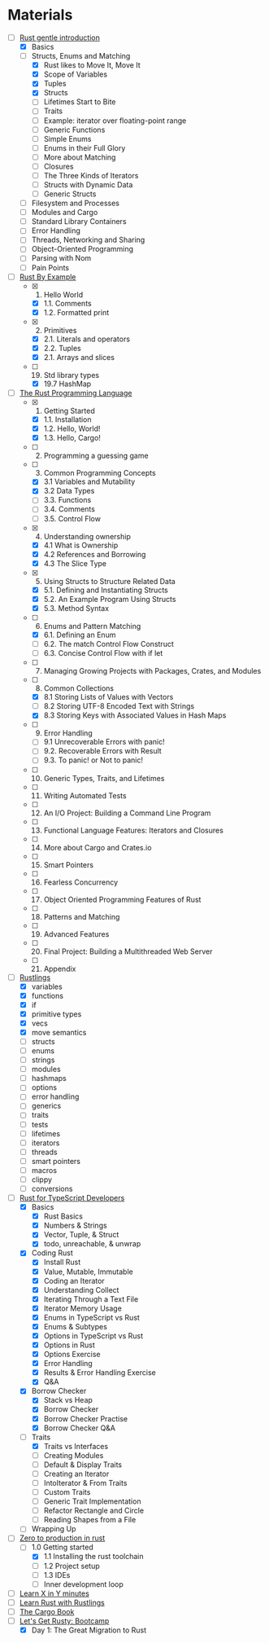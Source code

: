 # Materials

- [ ] [Rust gentle introduction](https://stevedonovan.github.io/rust-gentle-intro/readme.html)
  - [x] Basics
  - [ ] Structs, Enums and Matching
    - [x] Rust likes to Move It, Move It
    - [x] Scope of Variables
    - [x] Tuples
    - [x] Structs
    - [ ] Lifetimes Start to Bite
    - [ ] Traits
    - [ ] Example: iterator over floating-point range
    - [ ] Generic Functions
    - [ ] Simple Enums
    - [ ] Enums in their Full Glory
    - [ ] More about Matching
    - [ ] Closures
    - [ ] The Three Kinds of Iterators
    - [ ] Structs with Dynamic Data
    - [ ] Generic Structs
  - [ ] Filesystem and Processes
  - [ ] Modules and Cargo
  - [ ] Standard Library Containers
  - [ ] Error Handling
  - [ ] Threads, Networking and Sharing
  - [ ] Object-Oriented Programming
  - [ ] Parsing with Nom
  - [ ] Pain Points
- [ ] [Rust By Example](https://doc.rust-lang.org/rust-by-example/)
  - [x] 1. Hello World
    - [x] 1.1. Comments
    - [x] 1.2. Formatted print
  - [x] 2. Primitives
    - [x] 2.1. Literals and operators
    - [x] 2.2. Tuples
    - [x] 2.1. Arrays and slices
  - [ ] 19. Std library types
    - [x] 19.7 HashMap
- [ ] [The Rust Programming Language](https://doc.rust-lang.org/)
  - [x] 1. Getting Started
    - [x] 1.1. Installation
    - [x] 1.2. Hello, World!
    - [x] 1.3. Hello, Cargo!
  - [ ] 2. Programming a guessing game
  - [ ] 3. Common Programming Concepts
    - [x] 3.1 Variables and Mutability
    - [x] 3.2 Data Types
    - [ ] 3.3. Functions
    - [ ] 3.4. Comments
    - [ ] 3.5. Control Flow
  - [x] 4. Understanding ownership
    - [x] 4.1 What is Ownership
    - [x] 4.2 References and Borrowing
    - [x] 4.3 The Slice Type
  - [x] 5. Using Structs to Structure Related Data
    - [x] 5.1. Defining and Instantiating Structs
    - [x] 5.2. An Example Program Using Structs
    - [x] 5.3. Method Syntax
  - [ ] 6. Enums and Pattern Matching
    - [x] 6.1. Defining an Enum
    - [ ] 6.2. The match Control Flow Construct
    - [ ] 6.3. Concise Control Flow with if let
  - [ ] 7. Managing Growing Projects with Packages, Crates, and Modules
  - [ ] 8. Common Collections
    - [x] 8.1 Storing Lists of Values with Vectors
    - [ ] 8.2 Storing UTF-8 Encoded Text with Strings
    - [x] 8.3 Storing Keys with Associated Values in Hash Maps
  - [ ] 9. Error Handling
    - [ ] 9.1 Unrecoverable Errors with panic!
    - [ ] 9.2. Recoverable Errors with Result
    - [ ] 9.3. To panic! or Not to panic!
  - [ ] 10. Generic Types, Traits, and Lifetimes
  - [ ] 11. Writing Automated Tests
  - [ ] 12. An I/O Project: Building a Command Line Program
  - [ ] 13. Functional Language Features: Iterators and Closures
  - [ ] 14. More about Cargo and Crates.io
  - [ ] 15. Smart Pointers
  - [ ] 16. Fearless Concurrency
  - [ ] 17. Object Oriented Programming Features of Rust
  - [ ] 18. Patterns and Matching
  - [ ] 19. Advanced Features
  - [ ] 20. Final Project: Building a Multithreaded Web Server
  - [ ] 21. Appendix
- [ ] [Rustlings](https://github.com/rust-lang/rustlings)
  - [x] variables
  - [x] functions
  - [x] if
  - [x] primitive types
  - [x] vecs
  - [x] move semantics
  - [ ] structs
  - [ ] enums
  - [ ] strings
  - [ ] modules
  - [ ] hashmaps
  - [ ] options
  - [ ] error handling
  - [ ] generics
  - [ ] traits
  - [ ] tests
  - [ ] lifetimes
  - [ ] iterators
  - [ ] threads
  - [ ] smart pointers
  - [ ] macros
  - [ ] clippy
  - [ ] conversions
- [ ] [Rust for TypeScript Developers](https://frontendmasters.com/courses/rust-ts-devs)
  - [x] Basics
    - [x] Rust Basics
    - [x] Numbers & Strings
    - [x] Vector, Tuple, & Struct
    - [x] todo, unreachable, & unwrap
  - [x] Coding Rust
    - [x] Install Rust
    - [x] Value, Mutable, Immutable
    - [x] Coding an Iterator
    - [x] Understanding Collect
    - [x] Iterating Through a Text File
    - [x] Iterator Memory Usage
    - [x] Enums in TypeScript vs Rust
    - [x] Enums & Subtypes
    - [x] Options in TypeScript vs Rust
    - [x] Options in Rust
    - [x] Options Exercise
    - [x] Error Handling
    - [x] Results & Error Handling Exercise
    - [x] Q&A
  - [x] Borrow Checker
    - [x] Stack vs Heap
    - [x] Borrow Checker
    - [x] Borrow Checker Practise
    - [x] Borrow Checker Q&A
  - [ ] Traits
    - [x] Traits vs Interfaces
    - [ ] Creating Modules
    - [ ] Default & Display Traits
    - [ ] Creating an Iterator
    - [ ] IntoIterator & From Traits
    - [ ] Custom Traits
    - [ ] Generic Trait Implementation
    - [ ] Refactor Rectangle and Circle
    - [ ] Reading Shapes from a File
  - [ ] Wrapping Up
- [ ] [Zero to production in rust](https://www.zero2prod.com/index.html)
  - [ ] 1.0 Getting started
    - [x] 1.1 Installing the rust toolchain
    - [ ] 1.2 Project setup
    - [ ] 1.3 IDEs
    - [ ] Inner development loop
- [ ] [Learn X in Y minutes](https://learnxinyminutes.com/)
- [ ] [Learn Rust with Rustlings](https://www.youtube.com/watch?v=G3Vr-yswlaU&t=763s)
- [ ] [The Cargo Book](https://doc.rust-lang.org/cargo/index.html)
- [ ] [Let's Get Rusty: Bootcamp](https://product.letsgetrusty.com/bootcamp)
  - [x] Day 1: The Great Migration to Rust
